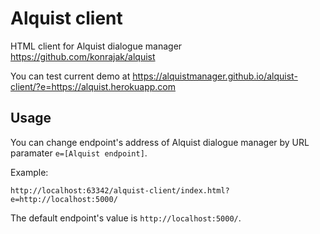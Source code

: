 # Alquist client

HTML client for Alquist dialogue manager https://github.com/konrajak/alquist

You can test current demo at https://alquistmanager.github.io/alquist-client/?e=https://alquist.herokuapp.com

## Usage
You can change endpoint's address of Alquist dialogue manager by URL paramater ``e=[Alquist endpoint]``.

Example: 

    http://localhost:63342/alquist-client/index.html?e=http://localhost:5000/
    
The default endpoint's value is ``http://localhost:5000/``.